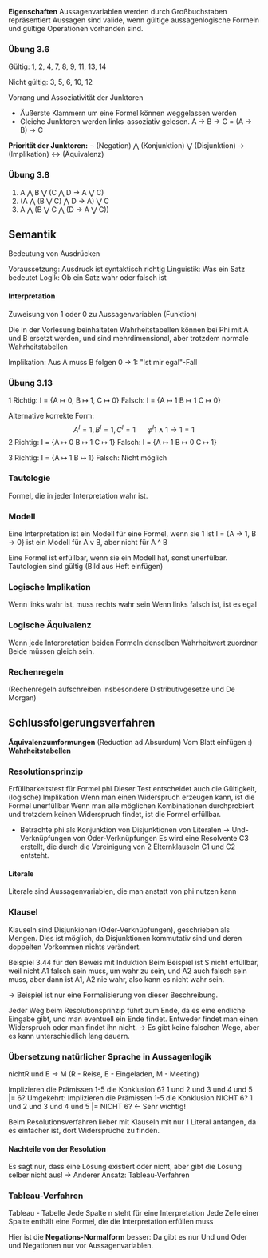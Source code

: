 **Eigenschaften**
Aussagenvariablen werden durch Großbuchstaben repräsentiert
Aussagen sind valide, wenn gültige aussagenlogische Formeln und gültige Operationen vorhanden sind.
### Übung 3.6
Gültig:
1, 2, 4, 7, 8, 9, 11, 13, 14

Nicht gültig:
3, 5, 6, 10, 12

Vorrang und Assoziativität der Junktoren
- Äußerste Klammern um eine Formel können weggelassen werden
- Gleiche Junktoren werden links-assoziativ gelesen.
A -> B -> C = (A -> B) -> C

**Priorität der Junktoren:**
¬ (Negation) 
⋀ (Konjunktion)
⋁ (Disjunktion)
-> (Implikation)
<-> (Äquivalenz)
### Übung 3.8
1. A ⋀ B ⋁ (C ⋀ D -> A ⋁ C)
2. (A ⋀ (B ⋁ C) ⋀ D -> A) ⋁ C
3. A ⋀ (B ⋁ C ⋀ (D -> A ⋁ C))

## Semantik
Bedeutung von Ausdrücken

Voraussetzung: Ausdruck ist syntaktisch richtig
Linguistik: Was ein Satz bedeutet
Logik: Ob ein Satz wahr oder falsch ist
#### Interpretation
Zuweisung von 1 oder 0 zu Aussagenvariablen (Funktion)

Die in der Vorlesung beinhalteten Wahrheitstabellen können bei Phi mit A und B ersetzt werden, und sind mehrdimensional, aber trotzdem normale Wahrheitstabellen

Implikation: Aus A muss B folgen
0 -> 1: "Ist mir egal"-Fall

### Übung 3.13
1
Richtig: I = {A ↦ 0, B ↦ 1, C ↦ 0}
Falsch: I = {A ↦ 1 B ↦ 1 C ↦ 0}

Alternative korrekte Form: 
$$
A^I = 1, B^I = 1, C^I = 1 \ \ \ \ \ \ \varphi^I 1 \land 1 \to 1 = 1
$$
2
Richtig: I = {A ↦ 0 B ↦ 1 C ↦ 1}
Falsch: I = {A ↦ 1 B ↦ 0 C ↦ 1}

3
Richtig: I = {A ↦ 1 B ↦ 1}
Falsch: Nicht möglich

### Tautologie
Formel, die in jeder Interpretation wahr ist.
### Modell
Eine Interpretation ist ein Modell für eine Formel, wenn sie 1 ist
I = {A -> 1, B -> 0} ist ein Modell für A v B, aber nicht für A ^ B

Eine Formel ist erfüllbar, wenn sie ein Modell hat, sonst unerfülbar.
Tautologien sind gültig
(Bild aus Heft einfügen)
### Logische Implikation
Wenn links wahr ist, muss rechts wahr sein
Wenn links falsch ist, ist es egal
### Logische Äquivalenz
Wenn jede Interpretation beiden Formeln denselben Wahrheitwert zuordner
Beide müssen gleich sein.
### Rechenregeln
(Rechenregeln aufschreiben insbesondere Distributivgesetze und De Morgan)
## Schlussfolgerungsverfahren
**Äquivalenzumformungen** (Reduction ad Absurdum)
Vom Blatt einfügen :)
**Wahrheitstabellen**
### Resolutionsprinzip
Erfüllbarkeitstest für Formel phi
Dieser Test entscheidet auch die Gültigkeit, (logische) Implikation
Wenn man einen Widerspruch erzeugen kann, ist die Formel unerfüllbar
Wenn man alle möglichen Kombinationen durchprobiert und trotzdem keinen Widerspruch findet, ist die Formel erfüllbar.
- Betrachte phi als Konjunktion von Disjunktionen von Literalen
  -> Und-Verknüpfungen von Oder-Verknüpfungen
Es wird eine Resolvente C3 erstellt, die durch die Vereinigung von 2 Elternklauseln C1 und C2 entsteht.
#### Literale
Literale sind Aussagenvariablen, die man anstatt von phi nutzen kann
### Klausel
Klauseln sind Disjunkionen (Oder-Verknüpfungen), geschrieben als Mengen.
Dies ist möglich, da Disjunktionen kommutativ sind und deren doppelten Vorkommen nichts verändert.

Beispiel 3.44 für den Beweis mit Induktion
Beim Beispiel ist S nicht erfüllbar, weil nicht A1 falsch sein muss, um wahr zu sein, und A2 auch falsch sein muss, aber dann ist A1, A2 nie wahr, also kann es nicht wahr sein.

-> Beispiel ist nur eine Formalisierung von dieser Beschreibung.

Jeder Weg beim Resolutionsprinzip führt zum Ende, da es eine endliche Eingabe gibt, und man eventuell ein Ende findet. Entweder findet man einen Widerspruch oder man findet ihn nicht.
-> Es gibt keine falschen Wege, aber es kann unterschiedlich lang dauern.

### Übersetzung natürlicher Sprache in Aussagenlogik
nichtR und E -> M (R - Reise, E - Eingeladen, M - Meeting)

Implizieren die Prämissen 1-5 die Konklusion 6?
1 und 2 und 3 und 4 und 5 |= 6?
Umgekehrt: Implizieren die Prämissen 1-5 die Konklusion NICHT 6?
1 und 2 und 3 und 4 und 5 |= NICHT 6? <- Sehr wichtig!


Beim Resolutionsverfahren lieber mit Klauseln mit nur 1 Literal anfangen, da es einfacher ist, dort Widersprüche zu finden.

#### Nachteile von der Resolution
Es sagt nur, dass eine Lösung existiert oder nicht, aber gibt die Lösung selber nicht aus!
-> Anderer Ansatz: Tableau-Verfahren

### Tableau-Verfahren
Tableau - Tabelle
Jede Spalte n steht für eine Interpretation
Jede Zeile einer Spalte enthält eine Formel, die die Interpretation erfüllen muss

Hier ist die **Negations-Normalform** besser:
Da gibt es nur Und und Oder und Negationen nur vor Aussagenvariablen.